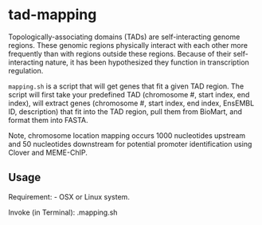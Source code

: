 # tad-mapping
Topologically-associating domains (TADs) are self-interacting genome regions.
These genomic regions physically interact with each other more frequently than
with regions outside these regions. Because of their self-interacting nature, 
it has been hypothesized they function in transcription regulation. 

`mapping.sh` is a script that will get genes that fit a given TAD region. The
script will first take your predefined TAD (chromosome #, start index, end 
index), will extract genes (chromosome #, start index, end index, EnsEMBL ID, 
description) that fit into the TAD region, pull them from BioMart, and format
them into FASTA.

Note, chromosome location mapping occurs 1000 nucleotides upstream and 50 
nucleotides downstream for potential promoter identification using Clover and 
MEME-ChIP.

## Usage
Requirement: 
	- OSX or Linux system. 

Invoke (in Terminal):
	.mapping.sh <TAD> <GENES>
